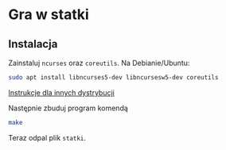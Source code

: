 # Gra w statki

## Instalacja
Zainstaluj `ncurses` oraz `coreutils`. Na Debianie/Ubuntu:
```bash
sudo apt install libncurses5-dev libncursesw5-dev coreutils
```  
[Instrukcje dla innych dystrybucji](https://www.cyberciti.biz/faq/linux-install-ncurses-library-headers-on-debian-ubuntu-centos-fedora)
  
Następnie zbuduj program komendą
```bash
make
```
  
Teraz odpal plik `statki`.